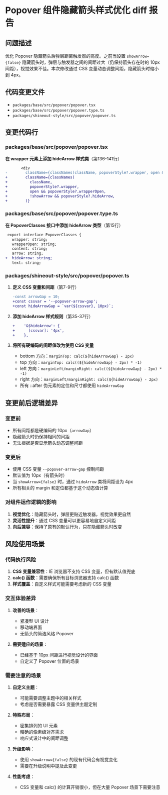 # Popover 组件隐藏箭头样式优化 diff 报告

## 问题描述

优化 Popover 隐藏箭头后弹层距离触发器的高度。之前当设置 `showArrow={false}` 隐藏箭头时，弹层与触发器之间的间距过大（仍保持箭头存在时的 10px 间距），视觉效果不佳。本次修改通过 CSS 变量动态调整间距，隐藏箭头时缩小到 4px。

## 代码变更文件

- `packages/base/src/popover/popover.tsx`
- `packages/base/src/popover/popover.type.ts`
- `packages/shineout-style/src/popover/popover.ts`

## 变更代码行

### packages/base/src/popover/popover.tsx

**在 wrapper 元素上添加 hideArrow 样式类**（第136-141行）
```diff
       <div
-        className={classNames(className, popoverStyle?.wrapper, open && popoverStyle?.wrapperOpen)}
+        className={classNames(
+          className,
+          popoverStyle?.wrapper,
+          open && popoverStyle?.wrapperOpen,
+          !showArrow && popoverStyle?.hideArrow,
+        )}
```

### packages/base/src/popover/popover.type.ts

**在 PopoverClasses 接口中添加 hideArrow 类型**（第15行）
```diff
 export interface PopoverClasses {
   wrapper: string;
   wrapperOpen: string;
   content: string;
   arrow: string;
+  hideArrow: string;
   text: string;
```

### packages/shineout-style/src/popover/popover.ts

1. **定义 CSS 变量和间距**（第7-9行）
   ```diff
   -const arrowGap = 10;
   +const cssvar = '--popover-arrow-gap';
   +const hideArrowGap = `var(${cssvar}, 10px)`;
   ```

2. **添加 hideArrow 样式规则**（第35-37行）
   ```diff
   +    '&$hideArrow': {
   +      [cssvar]: '4px',
   +    },
   ```

3. **将所有硬编码的间距值改为使用 CSS 变量**
   - bottom 方向：`marginTop: calc(${hideArrowGap} - 2px)`
   - top 方向：`marginTop: calc((${hideArrowGap} - 2px) * -1)`
   - left 方向：`marginLeft/marginRight: calc((${hideArrowGap} - 2px) * -1)`
   - right 方向：`marginLeft/marginRight: calc(${hideArrowGap} - 2px)`
   - 所有 ::after 伪元素的定位和尺寸都使用 `hideArrowGap`

## 变更前后逻辑差异

### 变更前
- 所有间距都是硬编码的 10px（`arrowGap`）
- 隐藏箭头时仍保持相同的间距
- 无法根据是否显示箭头动态调整间距

### 变更后
- 使用 CSS 变量 `--popover-arrow-gap` 控制间距
- 默认值为 10px（有箭头时）
- 当 `showArrow={false}` 时，通过 `hideArrow` 类将间距设为 4px
- 所有相关的 margin 和定位都基于这个动态值计算

### 对组件运作逻辑的影响

1. **视觉优化**：隐藏箭头时，弹层更贴近触发器，视觉效果更自然
2. **灵活性提升**：通过 CSS 变量可以更容易地自定义间距
3. **向后兼容**：保持了原有的默认行为，只在隐藏箭头时改变

## 风险使用场景

### 代码执行风险
1. **CSS 变量兼容性**：IE 浏览器不支持 CSS 变量，但有默认值兜底
2. **calc() 函数**：需要确保所有目标浏览器支持 calc() 函数
3. **样式覆盖**：自定义样式可能需要考虑新的 CSS 变量

### 交互体验差异

1. **改善的场景**：
   - 紧凑型 UI 设计
   - 移动端界面
   - 无箭头的简洁风格 Popover

2. **需要适应的场景**：
   - 已经基于 10px 间距进行视觉设计的界面
   - 自定义了 Popover 位置的场景

### 需要注意的场景

1. **自定义主题**：
   - 可能需要调整主题中的相关样式
   - 考虑是否需要暴露 CSS 变量供主题定制

2. **特殊布局**：
   - 密集排列的 UI 元素
   - 精确的像素级对齐需求
   - 响应式设计中的间距调整

3. **升级影响**：
   - 使用 `showArrow={false}` 的现有代码会有视觉变化
   - 需要在升级说明中提及此变更

4. **性能考虑**：
   - CSS 变量和 calc() 的计算开销很小，但在大量 Popover 场景下需要注意